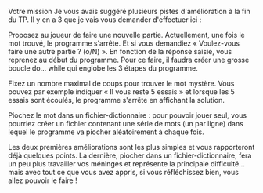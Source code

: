 Votre mission
Je vous avais suggéré plusieurs pistes d'amélioration à la fin du TP. Il y en a 3 que je vais vous demander d'effectuer ici :

Proposez au joueur de faire une nouvelle partie. 
Actuellement, une fois le mot trouvé, le programme s'arrête. Et si vous demandiez « Voulez-vous faire une autre partie ? (o/N) ». En fonction de la réponse saisie, vous reprenez au début du programme. Pour ce faire, il faudra créer une grosse boucle do… while qui englobe les 3 étapes du programme.

Fixez un nombre maximal de coups pour trouver le mot mystère.
Vous pouvez par exemple indiquer « Il vous reste 5 essais » et lorsque les 5 essais sont écoulés, le programme s'arrête en affichant la solution.

Piochez le mot dans un fichier-dictionnaire : pour pouvoir jouer seul, vous pourriez créer un fichier contenant une série de mots (un par ligne) dans lequel le programme va piocher aléatoirement à chaque fois. 

Les deux premières améliorations sont les plus simples et vous rapporteront déjà quelques points. La dernière, piocher dans un fichier-dictionnaire, fera un peu plus travailler vos méninges et représente la principale difficulté... mais avec tout ce que vous avez appris, si vous réfléchissez bien, vous allez pouvoir le faire !
